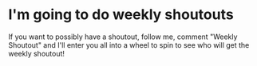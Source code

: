 # I'm going to do weekly shoutouts

If you want to possibly have a shoutout, follow me, comment "Weekly Shoutout" and I'll enter you all into a wheel to spin to see who will get the weekly shoutout!